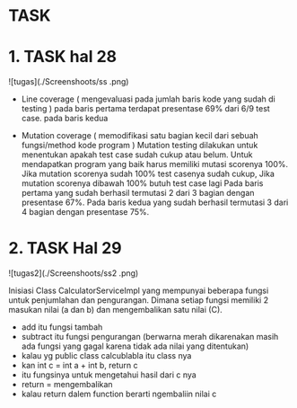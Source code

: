 # TASK
# 1. TASK hal 28

![tugas](./Screenshoots/ss .png)

- Line coverage ( mengevaluasi pada jumlah baris kode yang sudah di testing )
pada baris pertama terdapat presentase 69% dari 6/9 test case. 
pada baris kedua 

- Mutation coverage ( memodifikasi satu bagian kecil dari sebuah fungsi/method kode program ) 
Mutation testing dilakukan untuk menentukan apakah test case sudah cukup atau belum. Untuk mendapatkan program yang baik harus memiliki mutasi scorenya 100%. Jika mutation scorenya sudah 100% test casenya sudah cukup, Jika mutation scorenya dibawah 100% butuh test case lagi
Pada baris pertama yang sudah berhasil termutasi 2 dari 3 bagian dengan presentase 67%.
Pada baris kedua yang sudah berhasil termutasi 3 dari 4 bagian dengan presentase 75%.

# 2. TASK Hal 29

![tugas2](./Screenshoots/ss2 .png)

Inisiasi Class CalculatorServiceImpl yang mempunyai beberapa fungsi untuk penjumlahan dan pengurangan. Dimana setiap fungsi memiliki 2 masukan nilai (a dan b) dan mengembalikan satu nilai (C).

 - add itu fungsi tambah 
 - subtract itu fungsi pengurangan (berwarna merah dikarenakan masih ada fungsi yang gagal karena tidak ada nilai yang ditentukan) 
 - kalau yg public class calcublabla itu class nya
 - kan int c = int a + int b, return c
 - itu fungsinya untuk mengetahui hasil dari c nya
 - return = mengembalikan
 - kalau return dalem function berarti ngembaliin nilai c